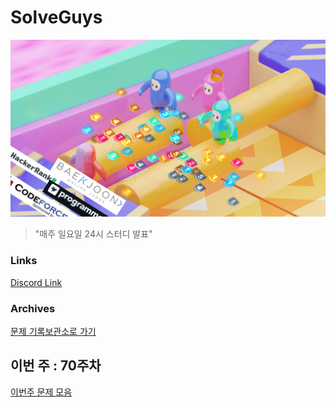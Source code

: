 # SolveGuys

![image](./Readme_Images/solveguys.png)
 
> "매주 일요일 24시 스터디 발표"

### Links
[Discord Link](https://discord.gg/TQGDWj7R)  

### Archives
[문제 기록보관소로 가기](./Problems_Archives)

## 이번 주 : 70주차
[이번주 문제 모음](./70week)

